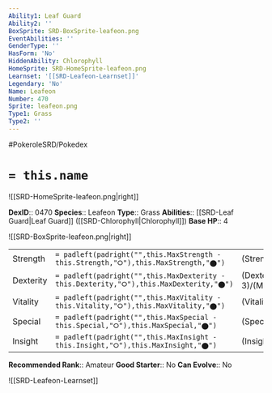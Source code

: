 ```yaml
---
Ability1: Leaf Guard
Ability2: ''
BoxSprite: SRD-BoxSprite-leafeon.png
EventAbilities: ''
GenderType: ''
HasForm: 'No'
HiddenAbility: Chlorophyll
HomeSprite: SRD-HomeSprite-leafeon.png
Learnset: '[[SRD-Leafeon-Learnset]]'
Legendary: 'No'
Name: Leafeon
Number: 470
Sprite: leafeon.png
Type1: Grass
Type2: ''
---
```


#PokeroleSRD/Pokedex

# `= this.name`

![[SRD-HomeSprite-leafeon.png|right]]

**DexID**:: 0470
**Species**:: Leafeon
**Type**:: Grass
**Abilities**:: [[SRD-Leaf Guard|Leaf Guard]] ([[SRD-Chlorophyll|Chlorophyll]])
**Base HP**:: 4

![[SRD-BoxSprite-leafeon.png|right]]

|           |                                                                                        |                                          |
| --------- | -------------------------------------------------------------------------------------- | ---------------------------------------- |
| Strength  | `= padleft(padright("",this.MaxStrength - this.Strength,"⭘"),this.MaxStrength,"⬤")`    | (Strength::3)/(MaxStrength::6)   |
| Dexterity | `= padleft(padright("",this.MaxDexterity - this.Dexterity,"⭘"),this.MaxDexterity,"⬤")` | (Dexterity:: 3)/(MaxDexterity::6) |
| Vitality  | `= padleft(padright("",this.MaxVitality - this.Vitality,"⭘"),this.MaxVitality,"⬤")`    | (Vitality::3)/(MaxVitality::7)   |
| Special   | `= padleft(padright("",this.MaxSpecial - this.Special,"⭘"),this.MaxSpecial,"⬤")`       | (Special::2)/(MaxSpecial::4)     |
| Insight   | `= padleft(padright("",this.MaxInsight - this.Insight,"⭘"),this.MaxInsight,"⬤")`       | (Insight::2)/(MaxInsight::4)     |

**Recommended Rank**:: Amateur
**Good Starter**:: No
**Can Evolve**:: No

![[SRD-Leafeon-Learnset]]